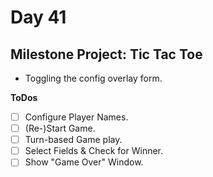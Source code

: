 # **Day 41** <!-- omit in toc -->

## **Milestone Project: Tic Tac Toe**

-   Toggling the config overlay form.

**ToDos**

-   [ ] Configure Player Names.
-   [ ] (Re-)Start Game.
-   [ ] Turn-based Game play.
-   [ ] Select Fields & Check for Winner.
-   [ ] Show "Game Over" Window.
